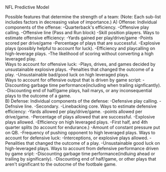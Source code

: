 NFL Predictive Model

Possible features that determine the strength of a team:
(Note: Each sub-list includes factors in decreasing value of importance.)
	A) Offense:
	  Individual components of the offense:
		  -Quarterback's efficiency.
		  -Offensive play calling.
		  -Offensive line (Pass and Run block)
		  -Skill position players. 
	  Ways to estimate offensive efficiency:
		  -Yards gained per play/drive/game 
		  -Points scored per drive/game
		  -Percentage of plays that are successful. 
		  -Explosive plays (possibly helpful to account for luck).
		  -Efficiency and playcalling on high-leverage plays. 
		  -The likelihood of scoring without converting a high leveraged play. 	  
	  Ways to account for offensive luck: 
		  -Plays, drives, and games decided by unsustainable explosive plays. 
		  -Penalties that changed the outcome of a play.
		  -Unsustainable bad/good luck on high leveraged plays. 	  
	  Ways to account for offensive output that is driven by game script:
		  -Discounting garbage time performance(including when trailing signficantly).
		  -Discounting end of half/game plays, hail marys,  or any inconsequential plays 
		   to the outcome of a game. 		
	B) Defense:
		Individual components of the defense: 
		  -Defensive play calling.
		  -Defnsive line.
		  -Secondary.
		  -Linebacking core.
		Ways to estimate defensive efficiency: 
		  -Yards allowed per play/drive/game.
		  -points allowed per drive/game.
		  -Percentage of plays allowed that are successful. 
		  -Explosive plays allowed.
		  -Efficiency on high leveraged plays. 
	      -First half, and 4th quarter splits (to account for endurance.)
		  -Amount of constant pressure put on QB. 
		  -Frequency of pushing opponent to high leveraged plays.
		Ways to account for defensive luck:
		  -Interceptions, or explosive plays allowed. 
		  -Penalities that changed the outcome of a play. 
		  -Unsustainable good luck on high-leveraged plays. 
		Ways to account from defensive performance driven by game sript:
		  -Discounting garbage time performance(indluing ahead or trailing by significanly).
		  -Discounting end of half/game, or other plays that aren't significant to the 
		   outocme of the footbale game. 
		   
		  
			
		    
		   
		   
			
		
		  
		  
		  
		  
		 
